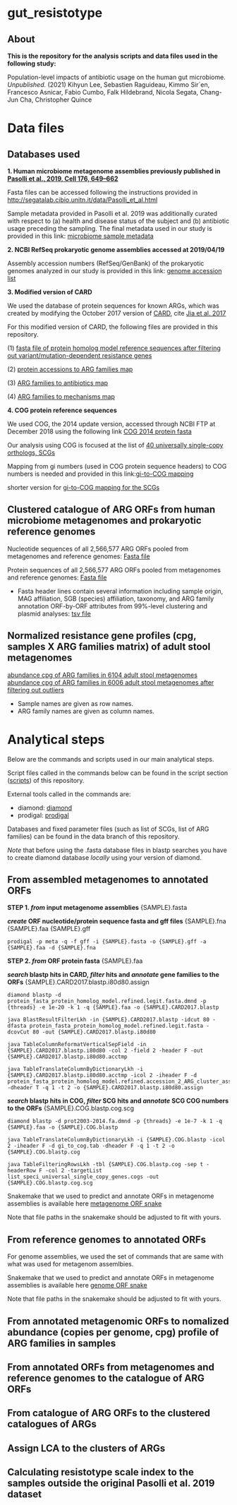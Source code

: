 # gut_resistotype

## About
**This is the repository for the analysis scripts and data files used in the following study:**

Population-level impacts of antibiotic usage on the human gut microbiome. *Unpublished.* (2021) Kihyun Lee, Sebastien Raguideau, Kimmo Sir`en, Francesco Asnicar, Fabio Cumbo, Falk Hildebrand, Nicola Segata, Chang-Jun Cha, Christopher Quince


# Data files

## Databases used

**1. Human microbiome metagenome assemblies previously published in [Pasolli et al., 2019, Cell 176, 649–662](https://doi.org/10.1016/j.cell.2019.01.001)**

Fasta files can be accessed following the instructions provided in http://segatalab.cibio.unitn.it/data/Pasolli_et_al.html

Sample metadata provided in Pasolli et al. 2019 was additionally curated with respect to (a) health and disease status of the subject and (b) antibiotic usage preceding the sampling. The final metadata used in our study is provided in this link: [microbiome sample metadata](https://github.com/kihyunee/gut_resistotype/blob/data/sfile-microbiome-sample-detail.tsv)

**2. NCBI RefSeq prokaryotic genome assemblies accessed at 2019/04/19**

Assembly accession numbers (RefSeq/GenBank) of the prokaryotic genomes analyzed in our study is provided in this link: [genome accession list](https://github.com/kihyunee/gut_resistotype/blob/data/refseq_genbank_assembly_acc_pair.nover.tsv)

**3. Modified version of CARD**

We used the database of protein sequences for known ARGs, which was created by modifying the October 2017 version of [CARD](https://card.mcmaster.ca/), cite [Jia et al. 2017](https://doi.org/10.1093/nar/gkw1004)

For this modified version of CARD, the following files are provided in this repository.

(1) [fasta file of protein homolog model reference sequences after filtering out variant/mutation-dependent resistance genes](https://github.com/kihyunee/gut_resistotype/blob/data/protein_fasta_protein_homolog_model.refined.legit.fasta)

(2) [protein accessions to ARG families map](https://github.com/kihyunee/gut_resistotype/blob/data/protein_fasta_protein_homolog_model.refined.accession_2_ARG_cluster_assign.tab)

(3) [ARG families to antibiotics map](https://github.com/kihyunee/gut_resistotype/blob/data/ClusterAssign_to_Revised_Antibiotic.map)

(4) [ARG families to mechanisms map](https://github.com/kihyunee/gut_resistotype/blob/data/ClusterAssign_to_Revised_Mechanism.map)

**4. COG protein reference sequences**

We used COG, the 2014 update version, accessed through NCBI FTP at December 2018 using the following link [COG 2014 protein fasta](https://ftp.ncbi.nih.gov/pub/COG/COG2014/data/prot2003-2014.fa.gz)

Our analysis using COG is focused at the list of [40 universally single-copy orthologs, SCGs](https://github.com/kihyunee/gut_resistotype/blob/data/list_speci_universal_single_copy_genes.cogs)

Mapping from gi numbers (used in COG protein sequence headers) to COG numbers is needed and provided in this link:[gi-to-COG mapping](https://www.dropbox.com/s/srr6tzim5d4f324/gi_to_cog.tab?dl=0)

shorter version for [gi-to-COG mapping for the SCGs](https://github.com/kihyunee/gut_resistotype/blob/data/gi_to_cog.tab.scg_only)


## Clustered catalogue of ARG ORFs from human microbiome metagenomes and prokaryotic reference genomes
Nucleotide sequences of all 2,566,577 ARG ORFs pooled from metagenomes and reference genomes: [Fasta file]()

Protein sequences of all 2,566,577 ARG ORFs pooled from metagenomes and reference genomes: [Fasta file]()

- Fasta header lines contain several information including sample origin, MAG affiliation, SGB (species) affiliation, taxonomy, and ARG family annotation
ORF-by-ORF attributes from 99%-level clustering and plasmid analyses: [tsv file]()


## Normalized resistance gene profiles (cpg, samples X ARG families matrix) of adult stool metagenomes
[abundance cpg of ARG families in 6104 adult stool metagenomes](https://www.dropbox.com/s/qyudnh2cmm7unup/DS3.SCG_normalized_ARG_abund.columns_CARD_ref.n_6104.tsv?dl=0)
[abundance cpg of ARG families in 6006 adult stool metagenomes after filtering out outliers](https://www.dropbox.com/s/i84y6xthebd1cvx/DS4b.SCG_normalized_ARG_abund.columns_CARD_ref.n_6006.tsv?dl=0)
- Sample names are given as row names.
- ARG family names are given as column names.



# Analytical steps

Below are the commands and scripts used in our main analytical steps.

Script files called in the commands below can be found in the script section ([scripts](https://github.com/kihyunee/gut_resistotype/tree/main/scripts)) of this repository.

External tools called in the commands are:
- diamond: [diamond](https://github.com/bbuchfink/diamond)
- prodigal: [prodigal](https://github.com/hyattpd/Prodigal)

Databases and fixed parameter files (such as list of SCGs, list of ARG families) can be found in the data branch of this repository.

_Note_ that before using the .fasta database files in blastp searches you have to create diamond database _locally_ using your version of diamond. 


## From assembled metagenomes to annotated ORFs

**STEP 1. _from_ input metagenome assemblies** {SAMPLE}.fasta

**_create_ ORF nucleotide/protein sequence fasta and gff files** {SAMPLE}.fna {SAMPLE}.faa {SAMPLE}.gff

```
prodigal -p meta -q -f gff -i {SAMPLE}.fasta -o {SAMPLE}.gff -a {SAMPLE}.faa -d {SAMPLE}.fna 
```

**STEP 2. _from_ ORF protein fasta** {SAMPLE}.faa

**_search_ blastp hits in CARD, _filter_ hits and _annotate_ gene families to the ORFs** {SAMPLE}.CARD2017.blastp.i80d80.assign

```
diamond blastp -d protein_fasta_protein_homolog_model.refined.legit.fasta.dmnd -p {threads} -e 1e-20 -k 1 -q {SAMPLE}.faa -o {SAMPLE}.CARD2017.blastp

java BlastResultFilterLkh -in {SAMPLE}.CARD2017.blastp -idcut 80 -dfasta protein_fasta_protein_homolog_model.refined.legit.fasta -dcovCut 80 -out {SAMPLE}.CARD2017.blastp.i80d80

java TableColumnReformatVerticalSepField -in {SAMPLE}.CARD2017.blastp.i80d80 -col 2 -field 2 -header F -out {SAMPLE}.CARD2017.blastp.i80d80.acctmp

java TableTranslateColumnByDictionaryLkh -i {SAMPLE}.CARD2017.blastp.i80d80.acctmp -icol 2 -iheader F -d protein_fasta_protein_homolog_model.refined.accession_2_ARG_cluster_assign.tab -dheader T -q 1 -t 2 -o {SAMPLE}.CARD2017.blastp.i80d80.assign
```

**_search_ blastp hits in COG, _filter_ SCG hits and _annotate_ SCG COG numbers to the ORFs** {SAMPLE}.COG.blastp.cog.scg
```
diamond blastp -d prot2003-2014.fa.dmnd -p {threads} -e 1e-7 -k 1 -q {SAMPLE}.faa -o {SAMPLE}.COG.blastp

java TableTranslateColumnByDictionaryLkh -i {SAMPLE}.COG.blastp -icol 2 -iheader F -d gi_to_cog.tab -dheader F -q 1 -t 2 -o {SAMPLE}.COG.blastp.cog

java TableFilteringRowsLkh -tbl {SAMPLE}.COG.blastp.cog -sep t -headerRow F -col 2 -targetList list_speci_universal_single_copy_genes.cogs -out {SAMPLE}.COG.blastp.cog.scg
```

Snakemake that we used to predict and annotate ORFs in metagenome assemblies is available here [metagenome ORF snake](https://github.com/kihyunee/gut_resistotype/blob/main/scripts/metagenome_annotation.snake)

Note that file paths in the snakemake should be adjusted to fit with yours.


## From reference genomes to annotated ORFs

For genome assemblies, we used the set of commands that are same with what was used for metagenom assemlbies.

Snakemake that we used to predict and annotate ORFs in metagenome assemblies is available here [genome ORF snake](https://github.com/kihyunee/gut_resistotype/blob/main/scripts/refgenome_annotation.snake)

Note that file paths in the snakemake should be adjusted to fit with yours.


## From annotated metagenomic ORFs to nomalized abundance (copies per genome, cpg) profile of ARG families in samples

## From annotated ORFs from metagenomes and reference genomes to the catalogue of ARG ORFs

## From catalogue of ARG ORFs to the clustered catalogues of ARGs

## Assign LCA to the clusters of ARGs

## Calculating resistotype scale index to the samples outside the original Pasolli et al. 2019 dataset

